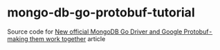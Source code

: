 # mongo-db-go-protobuf-tutorial

Source code for [New official MongoDB Go Driver and Google Protobuf - making them work together](https://medium.com/@amsokol.com/new-official-mongodb-go-driver-and-google-protobuf-making-them-work-together-6357b0118f3f) article
